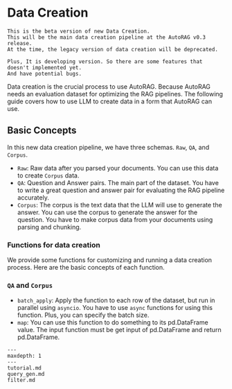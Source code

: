 # Data Creation

```{warning}
This is the beta version of new Data Creation.
This will be the main data creation pipeline at the AutoRAG v0.3 release.
At the time, the legacy version of data creation will be deprecated.

Plus, It is developing version. So there are some features that doesn't implemented yet.
And have potential bugs.
```

Data creation is the crucial process to use AutoRAG. Because AutoRAG needs an evaluation dataset for optimizing the RAG pipelines.
The following guide covers how to use LLM to create data in a form that AutoRAG can use.

## Basic Concepts

In this new data creation pipeline, we have three schemas. `Raw`, `QA`, and `Corpus`.

- `Raw`: Raw data after you parsed your documents. You can use this data to create `Corpus` data.
- `QA`: Question and Answer pairs. The main part of the dataset. You have to write a great question and answer pair for evaluating the RAG pipeline accurately.
- `Corpus`: The corpus is the text data that the LLM will use to generate the answer.
You can use the corpus to generate the answer for the question.
You have to make corpus data from your documents using parsing and chunking.

### Functions for data creation

We provide some functions for customizing and running a data creation process.
Here are the basic concepts of each function.

### `QA` and `Corpus`

- `batch_apply`: Apply the function to each row of the dataset, but run in parallel using `asyncio`.
You have to use `async` functions for using this function.
Plus, you can specify the batch size.
- `map`: You can use this function to do something to its pd.DataFrame value. The input function must be get input of pd.DataFrame and return pd.DataFrame.



```{toctree}
---
maxdepth: 1
---
tutorial.md
query_gen.md
filter.md
```
